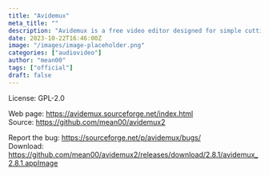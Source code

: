 ```yaml
---
title: "Avidemux"
meta_title: ""
description: "Avidemux is a free video editor designed for simple cutting, filtering and encoding tasks"
date: 2023-10-22T16:46:00Z
image: "/images/image-placeholder.png"
categories: ["audiovideo"]
author: "mean00"
tags: ["official"]
draft: false
---
```


License: GPL-2.0

Web page: https://avidemux.sourceforge.net/index.html  
Source: https://github.com/mean00/avidemux2

Report the bug: https://sourceforge.net/p/avidemux/bugs/  
Download: https://github.com/mean00/avidemux2/releases/download/2.8.1/avidemux_2.8.1.appImage

